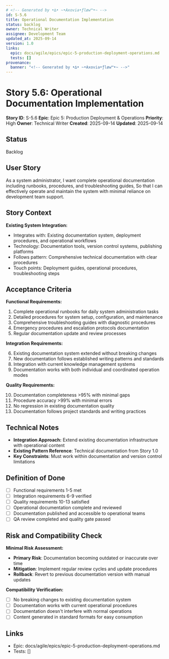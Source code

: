 ```yaml
---
# <!-- Generated by •∆• ~•Axovia•ƒløw™•~ -->
id: S-5.6
title: Operational Documentation Implementation
status: backlog
owner: Technical Writer
assignee: Development Team
updated_at: 2025-09-14
version: 1.0
links:
  epic: docs/agile/epics/epic-5-production-deployment-operations.md
  tests: []
provenance:
  banner: "<!-- Generated by •∆• ~•Axovia•ƒløw™•~ -->"
---
```

# Story 5.6: Operational Documentation Implementation
<!-- Generated by •∆• ~•Axovia•ƒløw™•~ -->

**Story ID**: S-5.6
**Epic**: Epic 5: Production Deployment & Operations
**Priority**: High
**Owner**: Technical Writer
**Created**: 2025-09-14
**Updated**: 2025-09-14

## Status

Backlog

## User Story

As a system administrator,
I want complete operational documentation including runbooks, procedures, and troubleshooting guides,
So that I can effectively operate and maintain the system with minimal reliance on development team support.

## Story Context

**Existing System Integration:**

- Integrates with: Existing documentation system, deployment procedures, and operational workflows
- Technology: Documentation tools, version control systems, publishing platforms
- Follows pattern: Comprehensive technical documentation with clear procedures
- Touch points: Deployment guides, operational procedures, troubleshooting steps

## Acceptance Criteria

**Functional Requirements:**

1. Complete operational runbooks for daily system administration tasks
2. Detailed procedures for system setup, configuration, and maintenance
3. Comprehensive troubleshooting guides with diagnostic procedures
4. Emergency procedures and escalation protocols documentation
5. Regular documentation update and review processes

**Integration Requirements:**

6. Existing documentation system extended without breaking changes
7. New documentation follows established writing patterns and standards
8. Integration with current knowledge management systems
9. Documentation works with both individual and coordinated operation modes

**Quality Requirements:**

10. Documentation completeness >95% with minimal gaps
11. Procedure accuracy >99% with minimal errors
12. No regression in existing documentation quality
13. Documentation follows project standards and writing practices

## Technical Notes

- **Integration Approach:** Extend existing documentation infrastructure with operational content
- **Existing Pattern Reference**: Technical documentation from Story 1.0
- **Key Constraints**: Must work within documentation and version control limitations

## Definition of Done

- [ ] Functional requirements 1-5 met
- [ ] Integration requirements 6-9 verified
- [ ] Quality requirements 10-13 satisfied
- [ ] Operational documentation complete and reviewed
- [ ] Documentation published and accessible to operational teams
- [ ] QA review completed and quality gate passed

## Risk and Compatibility Check

**Minimal Risk Assessment:**

- **Primary Risk**: Documentation becoming outdated or inaccurate over time
- **Mitigation**: Implement regular review cycles and update procedures
- **Rollback**: Revert to previous documentation version with manual updates

**Compatibility Verification:**

- [ ] No breaking changes to existing documentation system
- [ ] Documentation works with current operational procedures
- [ ] Documentation doesn't interfere with normal operations
- [ ] Content generated in standard formats for easy consumption

## Links

- Epic: docs/agile/epics/epic-5-production-deployment-operations.md
- Tests: []